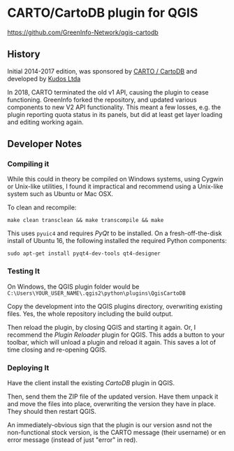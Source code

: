 # CARTO/CartoDB plugin for QGIS

https://github.com/GreenInfo-Network/qgis-cartodb


## History

Initial 2014-2017 edition, was sponsored by [CARTO / CartoDB](https://carto.com/) and developed by [Kudos Ltda](http://gkudos.com/)

In 2018, CARTO terminated the old v1 API, causing the plugin to cease functioning. GreenInfo forked the repository, and updated various components to new V2 API functionality. This meant a few losses, e.g. the plugin reporting quota status in its panels, but did at least get layer loading and editing working again.

## Developer Notes

### Compiling it

While this could in theory be compiled on Windows systems, using Cygwin or Unix-like utilities, I found it impractical and recommend using a Unix-like system such as Ubuntu or Mac OSX.

To clean and recompile:
```
make clean transclean && make transcompile && make
```

This uses `pyuic4` and requires *PyQt* to be installed. On a fresh-off-the-disk install of Ubuntu 16, the following installed the required Python components:
```
sudo apt-get install pyqt4-dev-tools qt4-designer
```

### Testing It

On Windows, the QGIS plugin folder would be `C:\Users\YOUR_USER_NAME\.qgis2\python\plugins\QgisCartoDB`

Copy the development into the QGIS plugins directory, overwriting existing files. Yes, the whole repository including the build output.

Then reload the plugin, by closing QGIS and starting it again. Or, I recommend the *Plugin Reloader* plugin for QGIS. This adds a button to your toolbar, which will unload a plugin and reload it again. This saves a lot of time closing and re-opening QGIS.

### Deploying It

Have the client install the existing *CartoDB* plugin in QGIS.

Then, send them the ZIP file of the updated version. Have them unpack it and move the files into place, overwriting the version they have in place. They should then restart QGIS.

An immediately-obvious sign that the plugin is our version asnd not the non-functional stock version, is the CARTO message (their username) or en error message (instead of just "error" in red).
